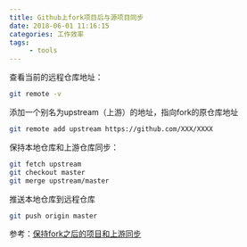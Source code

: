 ```yaml
---
title: Github上fork项目后与源项目同步
date: 2018-06-01 11:16:15
categories: 工作效率
tags:
     - tools
---
```

查看当前的远程仓库地址：
```bash
git remote -v
```

添加一个别名为upstream（上游）的地址，指向fork的原仓库地址
```bash
git remote add upstream https://github.com/XXX/XXXX
```

保持本地仓库和上游仓库同步：
```bash
git fetch upstream
git checkout master
git merge upstream/master
```

推送本地仓库到远程仓库
```bash
git push origin master
```

参考：[保持fork之后的项目和上游同步](https://github.com/staticblog/wiki/wiki/%E4%BF%9D%E6%8C%81fork%E4%B9%8B%E5%90%8E%E7%9A%84%E9%A1%B9%E7%9B%AE%E5%92%8C%E4%B8%8A%E6%B8%B8%E5%90%8C%E6%AD%A5)
